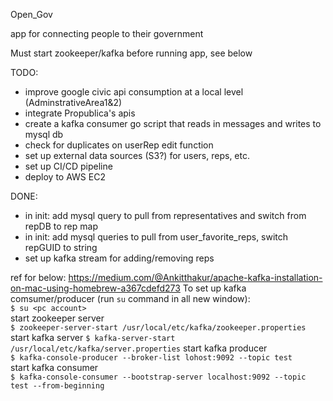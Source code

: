 Open_Gov 

app for connecting people to their government

Must start zookeeper/kafka before running app, see below


TODO:
- improve google civic api consumption at a local level (AdminstrativeArea1&2)
- integrate Propublica's apis
- create a kafka consumer go script that reads in messages and writes to mysql db
- check for duplicates on userRep edit function
- set up external data sources (S3?) for users, reps, etc.
- set up CI/CD pipeline
- deploy to AWS EC2

DONE:
- in init: add mysql query to pull from representatives and switch from repDB to rep map
- in init: add mysql queries to pull from user_favorite_reps, switch repGUID to string
- set up kafka stream for adding/removing reps

ref for below: https://medium.com/@Ankitthakur/apache-kafka-installation-on-mac-using-homebrew-a367cdefd273
To set up kafka comsumer/producer (run `su` command in all new window):  
`$ su <pc account>`  
start zookeeper server  
`$ zookeeper-server-start /usr/local/etc/kafka/zookeeper.properties`  
start kafka server 
`$ kafka-server-start /usr/local/etc/kafka/server.properties`
start kafka producer  
`$ kafka-console-producer --broker-list lohost:9092 --topic test`  
start kafka consumer  
`$ kafka-console-consumer --bootstrap-server localhost:9092 --topic test --from-beginning`


